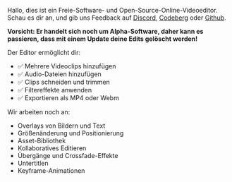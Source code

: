 <!-- markdownlint-disable first-line-heading -->
<div class="bulma-modal-card-body">
  <slot name="header" title="Videoeditor"></slot>
  
  <div class="bulma-content">
    <p>
    Hallo, dies ist ein Freie-Software- und Open-Source-Online-Videoeditor. Schau es dir an, und gib uns Feedback auf <a target="_blank"
        href="https://discord.gg/mmwMvf4Pnv">Discord</a>, <a target="_blank"
        href="https://codeberg.org/miru-media/miru">Codeberg</a> oder <a target="_blank"
        href="https://github.com/miru-media/miru">Github</a>.
    </p>
    <p>
      <strong>Vorsicht: Er handelt sich noch um Alpha-Software, daher kann es passieren, dass mit einem Update deine Edits gelöscht werden!</strong>
    </p>
    <p>Der Editor ermöglicht dir:</p>
    <ul>
      <li>✅ Mehrere Videoclips hinzufügen</li>
      <li>✅ Audio-Dateien hinzufügen</li>
      <li>✅ Clips schneiden und trimmen</li>
      <li>✅ Filtereffekte anwenden</li>
      <li>✅ Exportieren als MP4 oder Webm</li>
    </ul>
    <p>Wir arbeiten noch an:</p>
    <ul>
      <li>Overlays von Bildern und Text</li>
      <li>Größenänderung und Positionierung</li>
      <li>Asset-Bibliothek</li>
      <li>Kollaboratives Editieren</li>
      <li>Übergänge und Crossfade-Effekte</li>
      <li>Untertitlen</li>
      <li>Keyframe-Animationen</li>
    </ul>
  </div>
</div>

<slot name="confirm" text="Okay, los gehts!"></slot>
